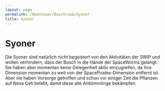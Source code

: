 ```yaml
---
layout: page
permalink: /Abenteuer/Buschraub/Syoner
title: Syoner
---
```


# Syoner

Die Syoner sind natürlich nicht begeistert von den Aktivitäten der SWIP und wollen verhindern, dass der Busch in die Hände der SpaceWorms gelangt. Sie haben aber momentan keine Gelegenheit aktiv einzugreifen, da ihre Dimension momentan zu weit von der SpacePirates-Dimension entfernt ist. Aber sie haben Vorsorge getroffen und schon vor einiger Zeit die Pflanzen auf Nova Ceti belebt, damit diese alle Ankömmlinge bekämpfen.

